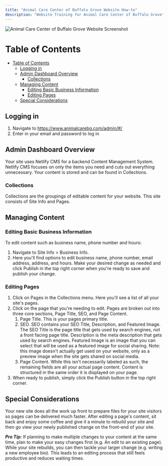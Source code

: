 ```yaml
---
title: "Animal Care Center of Buffalo Grove Website How-to"
description: "Website Training for Animal Care Center of Buffalo Grove"
---
```


![Animal Care Center of Buffalo Grove Website Screenshot](/images/animal-care-center-screenshot.jpg)

# Table of Contents

- [Table of Contents](#table-of-contents)
  - [Logging in](#logging-in)
  - [Admin Dashboard Overview](#admin-dashboard-overview)
    - [Collections](#collections)
  - [Managing Content](#managing-content)
    - [Editing Basic Business Information](#editing-basic-business-information)
    - [Editing Pages](#editing-pages)
  - [Special Considerations](#special-considerations)

## Logging in

1. Navigate to <a href="https://www.animalcarebg.com/admin/#/" target="_blank" rel="noopener noreferrer" class="external">https://www.animalcarebg.com/admin/#/</a>
2. Enter in your email and password to log in

## Admin Dashboard Overview

Your site uses Netlify CMS for a backend Content Management System. Netlify CMS focuses on only the items you need and cuts out everything unnecessary. Your content is stored and can be found in Collections.

### Collections

Collections are the groupings of editable content for your website. This site consists of Site Info and Pages.

## Managing Content

### Editing Basic Business Information

To edit content such as business name, phone number and hours:

1. Navigate to Site Info > Business Info.
2. Here you'll find options to edit business name, phone number, email address, address, and hours. Make your desired change as needed and click Publish in the top right corner when you're ready to save and publish your change.

### Editing Pages

1. Click on Pages in the Collections menu. Here you'll see a list of all your site's pages.
2. Click on the page that you're needing to edit. Pages are broken out into three core sections, Page Title, SEO, and Page Content.
   1. Page Title. This is your pages primary title.
   2. SEO. SEO contains your SEO Title, Description, and Featured Image. The SEO Title is the page title that gets used by search engines, not a front facing page title. Description is the meta description that gets used by search engines. Featured Image is an image that you can select that will be used as a featured image for social sharing. Note: this image doesn't actually get used on your website, only as a preview image when the site gets shared on social media.
   3. Page Content. While this isn't necessarily labeled as such, the remaining fields are all your actual page content. Content is structured in the same order it is displayed on your page.
3. When ready to publish, simply click the Publish button in the top right corner.

## Special Considerations

Your new site does all the work up front to prepare files for your site visitors so pages can be delivered much faster. After editing a page's content, sit back and enjoy some coffee and give it a minute to rebuild your site and then go view your newly published change on the front-end of your site.

**_Pro Tip:_** If planning to make multiple changes to your content at the same time, plan to make your easy changes first (e.g. An edit to an existing page). While your site rebuilds, you can then tackle your larger change (e.g. writing a new employee bio). This leads to an editing process that still feels productive and reduces waiting times.
